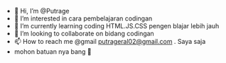 - 👋 Hi, I’m @Putrage
- 👀 I’m interested in cara pembelajaran codingan
- 🌱 I’m currently learning coding HTML.JS.CSS pengen blajar lebih jauh
- 💞️ I’m looking to collaborate on bidang codingan 
- 📫 How to reach me @gmail putrageral02@gmail.com . Saya saja 
- mohon batuan nya bang 🙏

<!---
Putrage/Putrage is a ✨ special ✨ repository because its `README.md` (this file) appears on your GitHub profile.
You can click the Preview link to take a look at your changes.
--->
